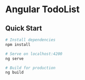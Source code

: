 # Angular TodoList

## Quick Start

```bash
# Install dependencies
npm install

# Serve on localhost:4200
ng serve

# Build for production
ng build
```
